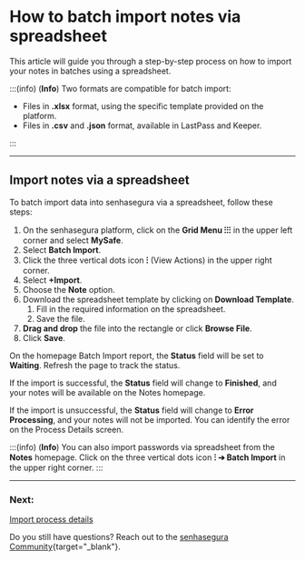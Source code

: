 # How to batch import notes via spreadsheet

This article will guide you through a step-by-step process on how to import your notes in batches using a spreadsheet.

:::(info) (**Info**)
Two formats are compatible for batch import:

- Files in **.xlsx** format, using the specific template provided on the platform.
- Files in **.csv** and **.json** format, available in LastPass and Keeper.

:::

***
## Import notes via a spreadsheet
To batch import data into senhasegura via a spreadsheet, follow these steps:
1. On the senhasegura platform, click on the **Grid Menu ⁝⁝⁝** in the upper left corner and select **MySafe**.
2. Select **Batch Import**.
3. Click the three vertical dots icon **⁝** (View Actions) in the upper right corner.
4. Select **+Import**.
5. Choose the **Note** option.
6. Download the spreadsheet template by clicking on **Download Template**.
    1. Fill in the required information on the spreadsheet.
    2. Save the file.
7. **Drag and drop** the file into the rectangle or click **Browse File**.
8. Click **Save**.

On the homepage Batch Import report, the **Status** field will be set to **Waiting**. Refresh the page to track the status.

If the import is successful, the **Status** field will change to **Finished**, and your notes will be available on the Notes homepage.

If the import is unsuccessful, the **Status** field will change to **Error Processing**, and your notes will not be imported. You can identify the error on the Process Details screen.

:::(info) (**Info**)
You can also import passwords via spreadsheet from the **Notes** homepage. Click on the three vertical dots icon **⁝ ➔ Batch Import** in the upper right corner.
:::
***
### Next:
[Import process details](/v3-33/docs/mysafe-import-process-details)

Do you still have questions? Reach out to the [senhasegura Community](https://community.senhasegura.io/){target="_blank"}.